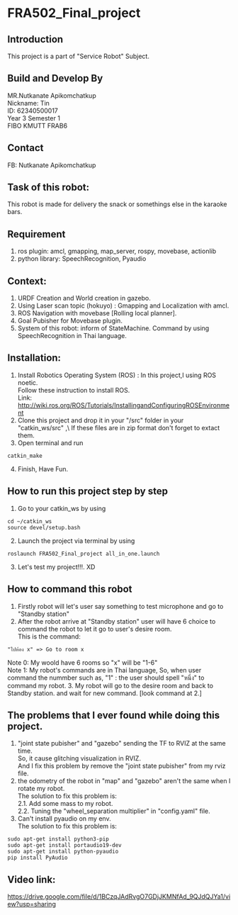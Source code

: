 # FRA502_Final_project
## Introduction
 This project is a part of "Service Robot" Subject.

## Build and Develop By
 MR.Nutkanate Apikomchatkup\
 Nickname: Tin\
 ID: 62340500017\
 Year 3 Semester 1\
 FIBO KMUTT FRAB6
 
## Contact
 FB: Nutkanate Apikomchatkup
 
## Task of  this robot:
 This robot is made for delivery the snack or somethings else in the karaoke bars.
 
## Requirement
 1. ros plugin: amcl, gmapping, map_server, rospy, movebase, actionlib
 2. python library: SpeechRecognition, Pyaudio
 
## Context:
 1. URDF Creation and World creation in gazebo.
 2. Using Laser scan topic (hokuyo) : Gmapping and Localization with amcl.
 3. ROS Navigation with movebase [Rolling local planner].
 4. Goal Pubisher for Movebase plugin.
 5. System of this robot: inform of StateMachine. Command by using SpeechRecognition in Thai language.

## Installation:
1. Install Robotics Operating System (ROS) : In this project,I using ROS noetic.\
   Follow these instruction to install ROS.\
   Link: http://wiki.ros.org/ROS/Tutorials/InstallingandConfiguringROSEnvironment
2. Clone this project and drop it in your "/src" folder in your "catkin_ws/src" ,\ 
   If these files are in zip format don't forget to extact them.
3. Open terminal and run 
```
catkin_make
```
4. Finish, Have Fun.

## How to run this project step by step
1. Go to your catkin_ws by using
```
cd ~/catkin_ws
source devel/setup.bash
```
2. Launch the project via terminal by using
```
roslaunch FRA502_Final_project all_in_one.launch
```
3. Let's test my project!!!. XD

## How to command this robot
1. Firstly robot will let's user say something to test microphone and go to "Standby station"
2. After the robot arrive at "Standby station" user will have 6 choice to command the robot to let it go to user's desire room.\
   This is the command:
```
"ไปห้อง x" => Go to room x
```
 Note 0: My woold have 6 rooms so "x" will be "1-6"\
 Note 1: My robot's commands are in Thai language, So, when user command the nummber such as, "1" : the user should spell "หนึ่ง" to command my robot.
 3. My robot will go to the desire room and back to Standby station. and wait for new command. [look command at 2.]
 
 ## The problems that I ever found while doing this project.
 1. "joint state pubisher" and "gazebo" sending the TF to RVIZ at the same time.\
    So, it cause glitching visualization in RVIZ.\
    And I fix this problem by remove the "joint state pubisher" from my rviz file.
 2. the odometry of the robot in "map" and "gazebo" aren't the same when I rotate my robot.\
    The solution to fix this problem is:\
    2.1. Add some mass to my robot.\
    2.2. Tuning the "wheel_separation multiplier" in "config.yaml" file.
 3. Can't install pyaudio on my env.\
    The solution to fix this problem is:
```
sudo apt-get install python3-pip
sudo apt-get install portaudio19-dev
sudo apt-get install python-pyaudio
pip install PyAudio
```

## Video link:
https://drive.google.com/file/d/1BCzqJAdRvgO7GDjJKMNfAd_9QJdQJYa1/view?usp=sharing
